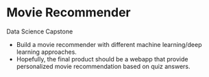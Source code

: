 # Movie Recommender
Data Science Capstone 
- Build a movie recommender with different machine learning/deep learning approaches.
- Hopefully, the final product should be a webapp that provide personalized movie recommendation based on quiz answers.
